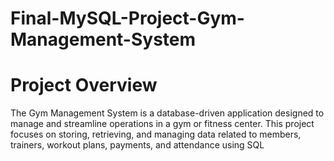 # Final-MySQL-Project-Gym-Management-System
# Project Overview
The Gym Management System is a database-driven application designed to manage and streamline operations in a gym or fitness center. This project focuses on storing, retrieving, and managing data related to members, trainers, workout plans, payments, and attendance using SQL
